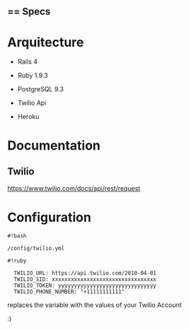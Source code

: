 == Specs
--------

# Arquitecture #

* Rails 4

* Ruby 1.9.3

* PostgreSQL 9.3

* Twilio Api

* Heroku

# Documentation #

## Twilio ##
https://www.twilio.com/docs/api/rest/request


# Configuration #

```
#!bash

/config/twilio.yml
```


```
#!ruby

  TWILIO_URL: https://api.twilio.com/2010-04-01
  TWILIO_SID: xxxxxxxxxxxxxxxxxxxxxxxxxxxxxxxxx
  TWILIO_TOKEN: yyyyyyyyyyyyyyyyyyyyyyyyyyyyyyy
  TWILIO_PHONE_NUMBER: "+11111111111"
```
replaces the variable with the values of your Twilio Account

:)
